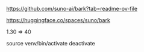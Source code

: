 https://github.com/suno-ai/bark?tab=readme-ov-file

https://huggingface.co/spaces/suno/bark


1.30 => 40

source venv/bin/activate
deactivate



